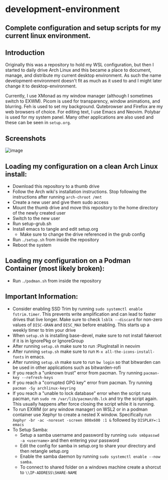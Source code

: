 # development-environment
## Complete configuration and setup scripts for my current linux environment.

## Introduction
Originally this was a repository to hold my WSL configuration, but then I started to daily drive Arch Linux and this became a place to document, manage, and distribute my current desktop environment. As such the name development-environment doesn't fit as much as it used to and I might later change it to desktop-environment.

Currently, I use XMonad as my window manager (although I sometimes switch to EXWM). Picom is used for transparency, window animations, and blurring. Feh is used to set my background. Qutebrowser and Firefox are my web browsers of choice. For editing text, I use Emacs and Neovim. Polybar is used for my system panel. Many other applications are also used and these can be seen in `setup.org`.

## Screenshots
![image](https://user-images.githubusercontent.com/10079472/154896328-05ddd9bf-d218-4511-b7b6-81b398def00a.png)

## Loading my configuration on a clean Arch Linux install:
- Download this repository to a thumb drive
- Follow the Arch wiki's installation instructions. Stop following the instructions after running `arch-chroot /mnt`
- Create a new user and give them sudo access
- Mount the thumb drive and move this repository to the home directory of the newly created user
- Switch to the new user
- Run setup-grub.sh
- Install emacs to tangle and edit setup.org
	- Make sure to change the drive referenced in the grub config
- Run `./setup.sh` from inside the repository
- Reboot the system

## Loading my configuration on a Podman Container (most likely broken):
- Run `./podman.sh` from inside the repository

## Important Information:
- Consider enabling SSD Trim by running `sudo systemctl enable fstrim.timer`. This prevents write amplification and can lead to faster drives that live longer. Make sure to check `lsblk --discard` for non-zero values of `DISC-GRAN` and `DISC_MAX` before enabling. This starts up a weekly timer to trim your drive
- When `setup.sh` is installing base-devel, make sure to not install fakeroot if it is in IgnorePkg or IgnoreGroup
- After running `setup.sh` make sure to run :PlugInstall in neovim
- After running `setup.sh` make sure to run `M-x all-the-icons-install-fonts` in emacs.
- After running `setup.sh` make sure to run `bw login` so that bitwarden can be used in other applications such as bitwarden-rofi
- If you reach a "unknown trust" error from pacman. Try running `pacman-key --refresh-keys`
- If you reach a "corrupted GPG key" error from pacman. Try running `pacman -Sy archlinux-keyring`
- If you reach a "unable to lock database" error when the script runs pacman, run `sudo rm /var/lib/pacman/db.lck` and try the script again. This usually happens after force closing the script while it is running.
- To run EXWM (or any window manager) on WSL2 or in a podman container use Xephyr to create a nested X window. Specifically run `Xephyr -br -ac -noreset -screen 800x600 :1 &` followed by `DISPLAY=:1 emacs`
- To Setup Samba:
  - Setup a samba username and password by running `sudo smbpasswd -a <username>` and then entering your password
  - Edit the config for samba in setup.org to share your directory and then retangle setup.org
  - Enable the samba daemon by running `sudo systemctl enable --now samba`.
  - To connect to shared folder on a windows machine create a shorcut to `\\IP-ADDRESS\SHARE-NAME`
